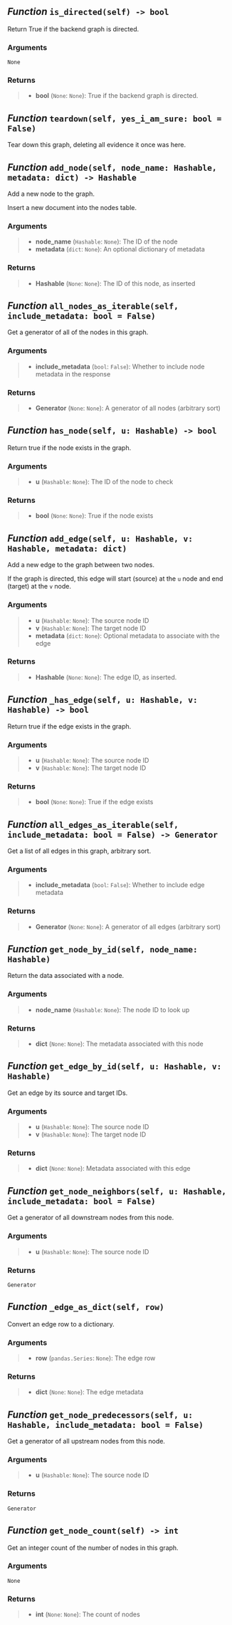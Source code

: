 ## *Function* `is_directed(self) -> bool`


Return True if the backend graph is directed.

### Arguments
    None

### Returns
> - **bool** (`None`: `None`): True if the backend graph is directed.



## *Function* `teardown(self, yes_i_am_sure: bool = False)`


Tear down this graph, deleting all evidence it once was here.



## *Function* `add_node(self, node_name: Hashable, metadata: dict) -> Hashable`


Add a new node to the graph.

Insert a new document into the nodes table.

### Arguments
> - **node_name** (`Hashable`: `None`): The ID of the node
> - **metadata** (`dict`: `None`): An optional dictionary of metadata

### Returns
> - **Hashable** (`None`: `None`): The ID of this node, as inserted



## *Function* `all_nodes_as_iterable(self, include_metadata: bool = False)`


Get a generator of all of the nodes in this graph.

### Arguments
> - **include_metadata** (`bool`: `False`): Whether to include node metadata in
        the response

### Returns
> - **Generator** (`None`: `None`): A generator of all nodes (arbitrary sort)



## *Function* `has_node(self, u: Hashable) -> bool`


Return true if the node exists in the graph.

### Arguments
> - **u** (`Hashable`: `None`): The ID of the node to check

### Returns
> - **bool** (`None`: `None`): True if the node exists


## *Function* `add_edge(self, u: Hashable, v: Hashable, metadata: dict)`


Add a new edge to the graph between two nodes.

If the graph is directed, this edge will start (source) at the `u` node and end (target) at the `v` node.

### Arguments
> - **u** (`Hashable`: `None`): The source node ID
> - **v** (`Hashable`: `None`): The target node ID
> - **metadata** (`dict`: `None`): Optional metadata to associate with the edge

### Returns
> - **Hashable** (`None`: `None`): The edge ID, as inserted.



## *Function* `_has_edge(self, u: Hashable, v: Hashable) -> bool`


Return true if the edge exists in the graph.

### Arguments
> - **u** (`Hashable`: `None`): The source node ID
> - **v** (`Hashable`: `None`): The target node ID

### Returns
> - **bool** (`None`: `None`): True if the edge exists


## *Function* `all_edges_as_iterable(self, include_metadata: bool = False) -> Generator`


Get a list of all edges in this graph, arbitrary sort.

### Arguments
> - **include_metadata** (`bool`: `False`): Whether to include edge metadata

### Returns
> - **Generator** (`None`: `None`): A generator of all edges (arbitrary sort)



## *Function* `get_node_by_id(self, node_name: Hashable)`


Return the data associated with a node.

### Arguments
> - **node_name** (`Hashable`: `None`): The node ID to look up

### Returns
> - **dict** (`None`: `None`): The metadata associated with this node



## *Function* `get_edge_by_id(self, u: Hashable, v: Hashable)`


Get an edge by its source and target IDs.

### Arguments
> - **u** (`Hashable`: `None`): The source node ID
> - **v** (`Hashable`: `None`): The target node ID

### Returns
> - **dict** (`None`: `None`): Metadata associated with this edge



## *Function* `get_node_neighbors(self, u: Hashable, include_metadata: bool = False)`


Get a generator of all downstream nodes from this node.

### Arguments
> - **u** (`Hashable`: `None`): The source node ID

### Returns
    Generator



## *Function* `_edge_as_dict(self, row)`


Convert an edge row to a dictionary.

### Arguments
> - **row** (`pandas.Series`: `None`): The edge row

### Returns
> - **dict** (`None`: `None`): The edge metadata



## *Function* `get_node_predecessors(self, u: Hashable, include_metadata: bool = False)`


Get a generator of all upstream nodes from this node.

### Arguments
> - **u** (`Hashable`: `None`): The source node ID

### Returns
    Generator



## *Function* `get_node_count(self) -> int`


Get an integer count of the number of nodes in this graph.

### Arguments
    None

### Returns
> - **int** (`None`: `None`): The count of nodes

